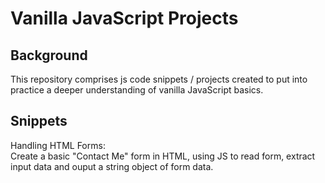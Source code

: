 # Vanilla JavaScript Projects

## Background
This repository comprises js code snippets / projects created to put into practice a deeper understanding of vanilla JavaScript basics.

## Snippets
Handling HTML Forms: </br>
Create a basic "Contact Me" form in HTML, using JS to read form, extract input data and ouput a string object of form data.
